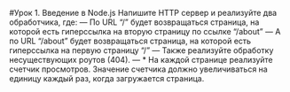 #Урок 1. Введение в Node.js
Напишите HTTP сервер и реализуйте два обработчика, где:
— По URL “/” будет возвращаться страница, на которой есть гиперссылка на вторую страницу по ссылке “/about”
— А по URL “/about” будет возвращаться страница, на которой есть гиперссылка на первую страницу “/”
— Также реализуйте обработку несуществующих роутов (404).
— * На каждой странице реализуйте счетчик просмотров. Значение счетчика должно увеличиваться на единицу каждый раз, когда загружается страница.
